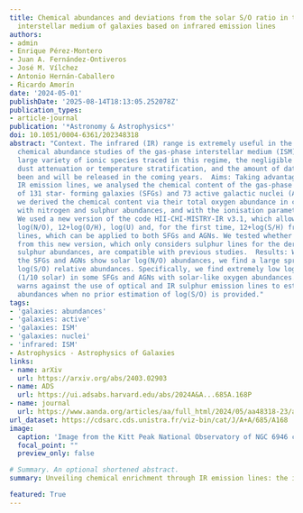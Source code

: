 ```yaml
---
title: Chemical abundances and deviations from the solar S/O ratio in the gas-phase
  interstellar medium of galaxies based on infrared emission lines
authors:
- admin
- Enrique Pérez-Montero
- Juan A. Fernández-Ontiveros
- José M. Vílchez
- Antonio Hernán-Caballero
- ́Ricardo Amorín
date: '2024-05-01'
publishDate: '2025-08-14T18:13:05.252078Z'
publication_types:
- article-journal
publication: '*Astronomy & Astrophysics*'
doi: 10.1051/0004-6361/202348318
abstract: "Context. The infrared (IR) range is extremely useful in the context of
  chemical abundance studies of the gas-phase interstellar medium (ISM) due to the
  large variety of ionic species traced in this regime, the negligible effects from
  dust attenuation or temperature stratification, and the amount of data that has
  been and will be released in the coming years.  Aims: Taking advantage of available
  IR emission lines, we analysed the chemical content of the gas-phase ISM in a sample
  of 131 star- forming galaxies (SFGs) and 73 active galactic nuclei (AGNs). In particular,
  we derived the chemical content via their total oxygen abundance in combination
  with nitrogen and sulphur abundances, and with the ionisation parameter.  Methods:
  We used a new version of the code HII-CHI-MISTRY-IR v3.1, which allowed us to estimate
  log(N/O), 12+log(O/H), log(U) and, for the first time, 12+log(S/H) from IR emission
  lines, which can be applied to both SFGs and AGNs. We tested whether the estimates
  from this new version, which only considers sulphur lines for the derivation of
  sulphur abundances, are compatible with previous studies.  Results: While most of
  the SFGs and AGNs show solar log(N/O) abundances, we find a large spread in the
  log(S/O) relative abundances. Specifically, we find extremely low log(S/O) values
  (1/10 solar) in some SFGs and AGNs with solar-like oxygen abundances. This result
  warns against the use of optical and IR sulphur emission lines to estimate oxygen
  abundances when no prior estimation of log(S/O) is provided."
tags:
- 'galaxies: abundances'
- 'galaxies: active'
- 'galaxies: ISM'
- 'galaxies: nuclei'
- 'infrared: ISM'
- Astrophysics - Astrophysics of Galaxies
links:
- name: arXiv
  url: https://arxiv.org/abs/2403.02903
- name: ADS
  url: https://ui.adsabs.harvard.edu/abs/2024A&A...685A.168P
- name: journal
  url: https://www.aanda.org/articles/aa/full_html/2024/05/aa48318-23/aa48318-23.html
url_dataset: https://cdsarc.cds.unistra.fr/viz-bin/cat/J/A+A/685/A168
image:
  caption: 'Image from the Kitt Peak National Observatory of NGC 6946 contextualizes the locations of Supernova 2004et and Supernova 2017eaw within the galaxy (Credits to Alyssa Pagan, STScI)'
  focal_point: ""
  preview_only: false

# Summary. An optional shortened abstract.
summary: Unveiling chemical enrichment through IR emission lines: the importance of estimation N and S abundances.

featured: True
---
```

